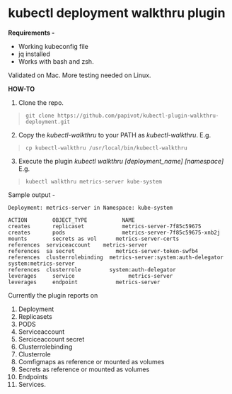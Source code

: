 # kubectl deployment walkthru plugin

**Requirements -**

* Working kubeconfig file  
* jq installed
* Works with bash and zsh. 

Validated on Mac. More testing needed on Linux.

**HOW-TO**

1. Clone the repo.

> `git clone https://github.com/papivot/kubectl-plugin-walkthru-deployment.git`

2. Copy the *kubectl-walkthru* to your PATH as *kubectl-walkthru*. E.g.

> `cp kubectl-walkthru /usr/local/bin/kubectl-walkthru`

3. Execute the plugin *kubectl walkthru [deployment_name] [namespace]* E.g.

> `kubectl walkthru metrics-server kube-system`

Sample output - 

```
Deployment: metrics-server in Namespace: kube-system

ACTION 		  OBJECT_TYPE		    NAME
creates		  replicaset		    metrics-server-7f85c59675
creates		  pods			        metrics-server-7f85c59675-xnb2j
mounts		  secrets as vol	  metrics-server-certs
references  serviceaccount	  metrics-server
references  sa secret		      metrics-server-token-swfb4
references  clusterrolebinding  metrics-server:system:auth-delegator system:metrics-server
references  clusterrole		    system:auth-delegator
leverages	  service			      metrics-server
leverages	  endpoint		      metrics-server
```

Currently the plugin reports on 

1. Deployment
2. Replicasets
3. PODS
4. Serviceaccount
5. Serciceaccount secret
6. Clusterrolebinding
7. Clusterrole
8. Comfigmaps as reference or mounted as volumes
9. Secrets as reference or mounted as volumes
10. Endpoints
11. Services. 
